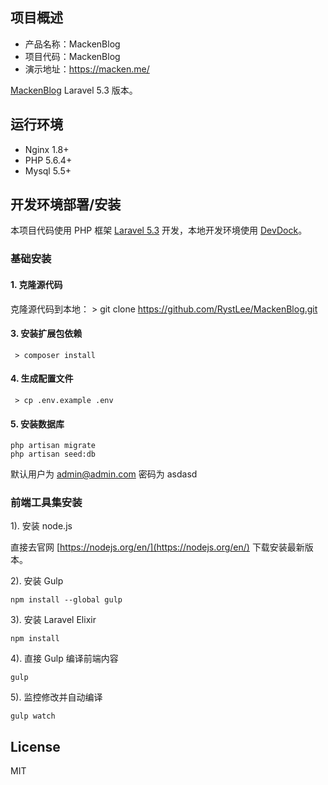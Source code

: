 ## 项目概述

* 产品名称：MackenBlog
* 项目代码：MackenBlog
* 演示地址：https://macken.me/
 
[MackenBlog](https://github.com/RystLee/MackenBlog) Laravel 5.3 版本。
 
## 运行环境
 
 - Nginx 1.8+
 - PHP 5.6.4+
 - Mysql 5.5+
 
## 开发环境部署/安装
 
 本项目代码使用 PHP 框架 [Laravel 5.3](https://doc.laravel-china.org/docs/5.1/) 开发，本地开发环境使用 [DevDock](https://github.com/RystLee/DevDock)。
 
### 基础安装
 
#### 1. 克隆源代码
 
 克隆源代码到本地：
     > git clone https://github.com/RystLee/MackenBlog.git
 
#### 3. 安装扩展包依赖
 
     > composer install
 
#### 4. 生成配置文件
 
     > cp .env.example .env
 
#### 5. 安装数据库
 
 ```shell
 php artisan migrate
 php artisan seed:db
 ```
 默认用户为 admin@admin.com  密码为 asdasd
 
### 前端工具集安装
 
 1). 安装 node.js
 
 直接去官网 [https://nodejs.org/en/](https://nodejs.org/en/) 下载安装最新版本。
 
 2). 安装 Gulp
 
 ```shell
 npm install --global gulp
 ```
 
 3). 安装 Laravel Elixir
 
 ```shell
 npm install
 ```
 
 4). 直接 Gulp 编译前端内容
 
 ```shell
 gulp
 ```
 
 5). 监控修改并自动编译
  
 ```shell
 gulp watch
 ```
 
## License
 
 MIT
